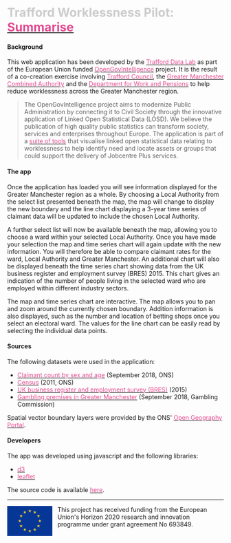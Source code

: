 <style>
.link
{
    color: #e24a90;
}
</style>
# <span style="color: #ccc;">Trafford Worklessness Pilot:</span> [<span class="link">Summarise</span>](http://www.trafforddatalab.io/opengovintelligence/summarise.html)

#### Background
This web application has been developed by the [<span class="link">Trafford Data Lab</span>](https://www.trafforddatalab.io/) as part of the European Union funded [<span class="link">OpenGovIntelligence</span>](http://www.opengovintelligence.eu) project. It is the result of a co-creation exercise involving [<span class="link">Trafford Council</span>](http://www.trafford.gov.uk/residents/residents.aspx), the [<span class="link">Greater Manchester Combined Authority</span>](https://www.greatermanchester-ca.gov.uk/) and the [<span class="link">Department for Work and Pensions</span>](https://www.gov.uk/government/organisations/department-for-work-pensions) to help reduce worklessness across the Greater Manchester region.
>The OpenGovIntelligence project aims to modernize Public Administration by connecting it to Civil Society through the innovative application of Linked Open Statistical Data (LOSD). We believe the publication of high quality public statistics can transform society, services and enterprises throughout Europe.
The application is part of a [<span class="link">suite of tools</span>](http://www.trafforddatalab.io/opengovintelligence/) that visualise linked open statistical data relating to worklessness to help identify need and locate assets or groups that could support the delivery of Jobcentre Plus services.

#### The app
Once the application has loaded you will see information displayed for the Greater Manchester region as a whole. By choosing a Local Authority from the select list presented beneath the map, the map will change to display the new boundary and the line chart displaying a 3-year time series of claimant data will be updated to include the chosen Local Authority.

A further select list will now be available beneath the map, allowing you to choose a ward within your selected Local Authority. Once you have made your selection the map and time series chart will again update with the new information. You will therefore be able to compare claimant rates for the ward, Local Authority and Greater Manchester. An additional chart will also be displayed beneath the time series chart showing data from the UK business register and employment survey (BRES) 2015. This chart gives an indication of the number of people living in the selected ward who are employed within different industry sectors.

The map and time series chart are interactive. The map allows you to pan and zoom around the currently chosen boundary. Addition information is also displayed, such as the number and location of betting shops once you select an electoral ward. The values for the line chart can be easily read by selecting the individual data points.

#### Sources
The following datasets were used in the application:
- [<span class="link">Claimant count by sex and age</span>](https://www.nomisweb.co.uk/datasets/ucjsa) (September 2018, ONS)
- [<span class="link">Census</span>](https://www.nomisweb.co.uk/census/2011) (2011, ONS)
- [<span class="link">UK business register and employment survey (BRES)</span>](https://www.ons.gov.uk/employmentandlabourmarket/peopleinwork/employmentandemployeetypes/bulletins/businessregisterandemploymentsurveybresprovisionalresults/2014revisedand2015provisional) (2015)
- [<span class="link">Gambling premises in Greater Manchester</span>](https://secure.gamblingcommission.gov.uk/PublicRegister) (September 2018, Gambling Commission)

Spatial vector boundary layers were provided by the ONS' [<span class="link">Open Geography Portal</span>](http://geoportal.statistics.gov.uk/).

#### Developers
The app was developed using javascript and the following libraries:
- [<span class="link">d3</span>](https://d3js.org/)
- [<span class="link">leaflet</span>](https://leafletjs.com/)

The source code is available [<span class="link">here</span>](https://github.com/traffordDataLab/opengovintelligence).

---
<div class="footer">
    <img src="../eu_flag.png" alt="Flag of the European Union" style="float: left; margin-right: 12px; height: 5em;"/>
    <span class="footerText">This project has received funding from the European Union's Horizon 2020 research and innovation programme under grant agreement No 693849.</span>
</div>
